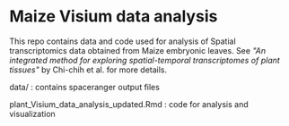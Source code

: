 # Maize Visium data analysis
This repo contains data and code used for analysis of Spatial transcriptomics data obtained from Maize embryonic leaves. See *"An integrated method for exploring spatial-temporal transcriptomes of plant tissues"* by Chi-chih et al. for more details.

data/ : contains spaceranger output files

plant_Visium_data_analysis_updated.Rmd : code for analysis and visualization
